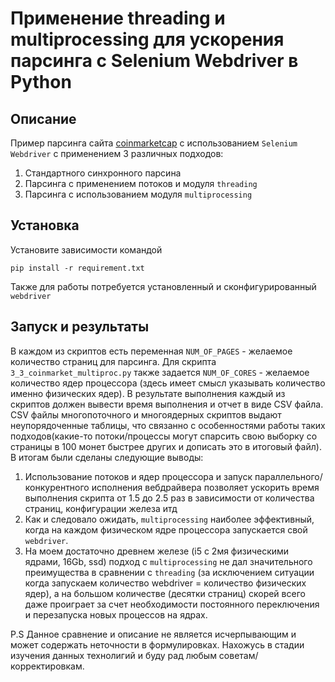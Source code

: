 # Применение threading и multiprocessing для ускорения парсинга с Selenium Webdriver в Python

## Описание
Пример парсинга сайта [coinmarketcap](https://coinmarketcap.com) с использованием ```Selenium Webdriver``` с применением 3 различных подходов:
1. Стандартного синхронного парсина
2. Парсинга с применением потоков и модуля ```threading```
3. Парсинга с использованием модуля ```multiprocessing```

## Установка
Установите зависимости командой 
```
pip install -r requirement.txt
```
Также для работы потребуется установленный и сконфигурированный ```webdriver```

## Запуск и результаты
В каждом из скриптов есть переменная ```NUM_OF_PAGES``` - желаемое количество страниц для парсинга. Для скрипта ```3_3_coinmarket_multiproc.py``` также задается ```NUM_OF_CORES``` - желаемое количество ядер процессора (здесь имеет смысл указывать количество именно физических ядер). В результате выполнения каждый из скриптов должен вывести время выполнения и отчет в виде CSV файла. CSV файлы многопоточного и многоядерных скриптов выдают неупорядоченные таблицы, что связанно с особенностями работы таких подходов(какие-то потоки/процессы могут спарсить свою выборку со страницы в 100 монет быстрее других и дописать это в итоговый файл).
В итогам были сделаны следующие выводы:
1. Использование потоков и ядер процессора и запуск параллельного/конкурентного исполнения вебдрайвера позволяет ускорить время выполнения скрипта от 1.5 до 2.5 раз в зависимости от количества страниц, конфигурации железа итд
2. Как и следовало ожидать, ```multiprocessing``` наиболее эффективный, когда на каждом физическом ядре процессора запускается свой ```webdriver```.
3. На моем достаточно древнем железе (i5 с 2мя физическими ядрами, 16Gb, ssd) подход с ```multiprocessing``` не дал значительного преимущества в сравнении с ```threading``` (за исключением ситуации когда запускаем количество webdriver = количество физических ядер), а на большом количестве (десятки страниц) скорей всего даже проиграет за счет необходимости постоянного переключения и перезапуска новых процессов на ядрах.

P.S Данное сравнение и описание не является исчерпывающим и может содержать неточности в формулировках. Нахожусь в стадии изучения данных технолигий и буду рад любым советам/корректировкам.